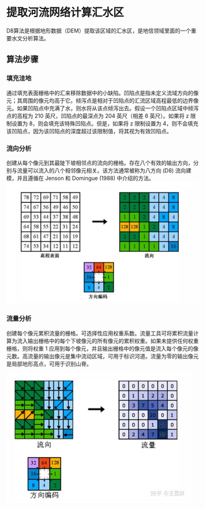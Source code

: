 # 提取河流网络计算汇水区

D8算法是根据地形数据（DEM）提取该区域的汇水区，是地信领域里面的一个重要水文分析算法。

## 算法步骤

### 填充洼地

通过填充表面栅格中的汇来移除数据中的小缺陷。凹陷点是指未定义流域方向的像元；其周围的像元均高于它。倾泻点是相对于凹陷点的汇流区域高程最低的边界像元。如果凹陷点中充满了水，则水将从该点倾泻出去。假设一个凹陷点区域中倾泻点的高程为 210 英尺，凹陷点的最深点为 204 英尺（相差 6 英尺）。如果将 z 限制设置为 8，则会填充该特殊凹陷点。但是，如果将 z 限制设置为 4，则不会填充该凹陷点，因为该凹陷点的深度超过该限制值，将其视为有效凹陷点。

### 流向分析

创建从每个像元到其最陡下坡相邻点的流向的栅格。存在八个有效的输出方向，分别与流量可以流入的八个相邻像元相关。该方法通常被称为八方向 (D8) 流向建模，并且遵循在 Jenson 和 Domingue (1988) 中介绍的方法。
![](../doc/src/20220831111804.png)

### 流量分析

创建每个像元累积流量的栅格。可选择性应用权重系数。流量工具可将累积流量计算为流入输出栅格中的每个下坡像元的所有像元的累积权重。如果未提供任何权重栅格，则将权重 1 应用到每个像元，并且输出栅格中的像元值是流入每个像元的像元数。高流量的输出像元是集中流动区域，可用于标识河道。流量为零的输出像元是局部地形高点，可用于识别山脊。

![](../doc/src/20220831111930.png)
